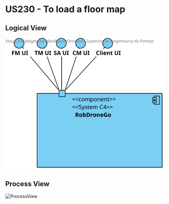 # US230 - To load a floor map

## Logical View
![LogicalView](../LogicalView.svg)

## Process View
![ProcessView](Process_view230.svg)